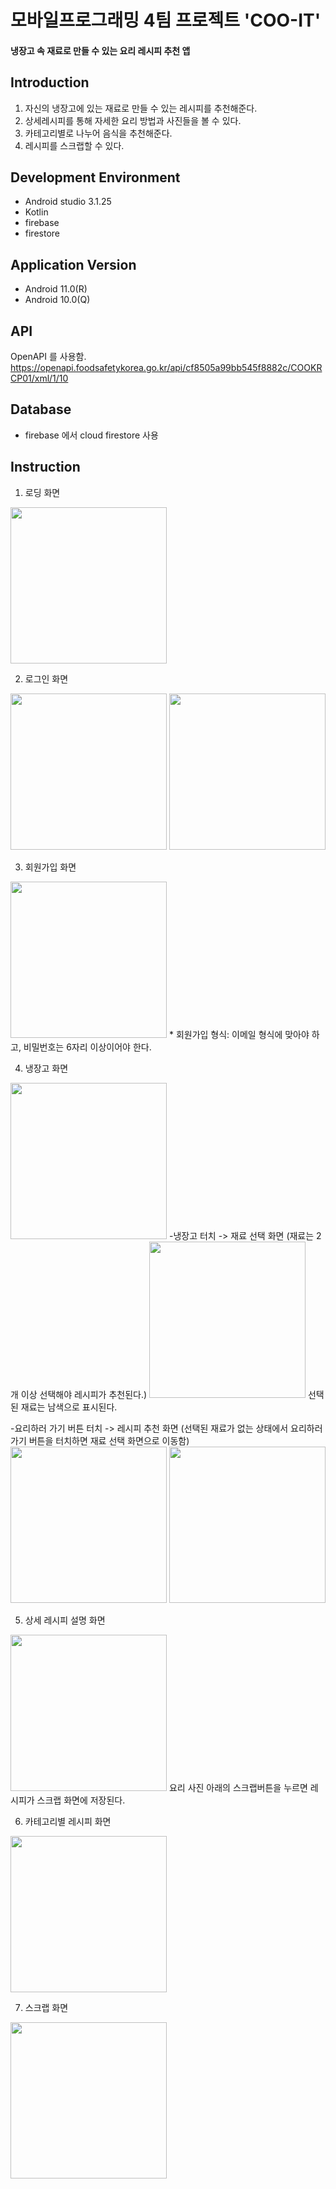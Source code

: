 # 모바일프로그래밍 4팀 프로젝트 'COO-IT'
#### 냉장고 속 재료로 만들 수 있는 요리 레시피 추천 앱
## Introduction
1. 자신의 냉장고에 있는 재료로 만들 수 있는 레시피를 추천해준다.
2. 상세레시피를 통해 자세한 요리 방법과 사진들을 볼 수 있다. 
3. 카테고리별로 나누어 음식을 추천해준다.
4. 레시피를 스크랩할 수 있다.
## Development Environment
+ Android studio 3.1.25
+ Kotlin
+ firebase
+ firestore
## Application Version
+ Android 11.0(R)
+ Android 10.0(Q)
## API 
OpenAPI 를 사용함. 
<https://openapi.foodsafetykorea.go.kr/api/cf8505a99bb545f8882c/COOKRCP01/xml/1/10> 
## Database 
+ firebase 에서 cloud firestore 사용
## Instruction
1. 로딩 화면
<img src="https://user-images.githubusercontent.com/66251759/143869910-3314aace-499d-45f2-ab6b-a0a7fa873071.png" width="250"/>

2. 로그인 화면
<img src="https://user-images.githubusercontent.com/66251759/143869936-28131e4d-f5e7-4f3f-94a2-65c6f4e344a2.png" width="250"/>
<img src="https://user-images.githubusercontent.com/66251759/143870014-bc26cf01-cab4-4418-b90c-04b5fe039272.png" width="250"/>

3. 회원가입 화면
<img src="https://user-images.githubusercontent.com/66251759/143870032-523376c7-d955-482b-8b77-586792724363.png" width="250"/>
* 회원가입 형식: 이메일 형식에 맞아야 하고, 비밀번호는 6자리 이상이어야 한다.


4. 냉장고 화면
<img src="https://user-images.githubusercontent.com/66251759/143870056-c9193dd9-81c4-4c43-ba31-c9d9a47785c6.png" width="250"/>
 -냉장고 터치 -> 재료 선택 화면 (재료는 2개 이상 선택해야 레시피가 추천된다.)
<img src="https://user-images.githubusercontent.com/66251759/143870137-b4d8f446-2a33-40c8-bb75-bff9dce68858.png" width="250"/>
 선택된 재료는 남색으로 표시된다.

 -요리하러 가기 버튼 터치 -> 레시피 추천 화면 (선택된 재료가 없는 상태에서 요리하러 가기 버튼을 터치하면 재료 선택 화면으로 이동함)
<img src="https://user-images.githubusercontent.com/66251759/143870203-040a70cc-6b5e-4d08-b2e2-0c38cfda2996.png" width="250"/>
<img src="https://user-images.githubusercontent.com/66251759/143870229-5725105f-c694-432a-a08b-893210a4c11c.png" width="250"/>

5. 상세 레시피 설명 화면
<img src="https://user-images.githubusercontent.com/66251759/143870337-bd4a23ca-4301-40ff-bcde-d5de028ff18f.png" width="250"/>
요리 사진 아래의 스크랩버튼을 누르면 레시피가 스크랩 화면에 저장된다.

6. 카테고리별 레시피 화면
<img src="https://user-images.githubusercontent.com/66251759/143870296-4c1d4dcc-3669-4a40-9723-86f5e5e5e44c.png" width="250"/>

7. 스크랩 화면
<img src="https://user-images.githubusercontent.com/66251759/143870366-bc7491f2-d7ef-4faa-9495-009014aee8ab.png" width="250"/>
